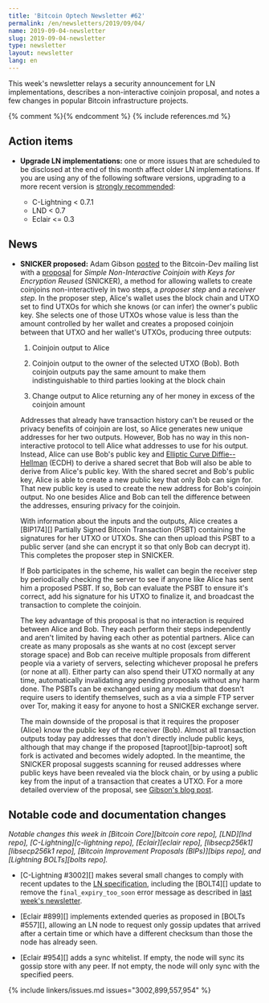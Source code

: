 ```yaml
---
title: 'Bitcoin Optech Newsletter #62'
permalink: /en/newsletters/2019/09/04/
name: 2019-09-04-newsletter
slug: 2019-09-04-newsletter
type: newsletter
layout: newsletter
lang: en
---
```

This week's newsletter relays a security announcement for LN
implementations, describes a non-interactive coinjoin proposal, and
notes a few changes in popular Bitcoin infrastructure projects.

{% comment %}<!-- include references.md below the fold but above any Jekyll/Liquid variables-->{% endcomment %}
{% include references.md %}

## Action items

- **Upgrade LN implementations:** one or more issues that are scheduled
  to be disclosed at the end of this month affect older LN
  implementations.  If you are using any of the following software
  versions, upgrading to a more recent version is [strongly
  recommended][cve ln]:

  - C-Lightning < 0.7.1
  - LND < 0.7
  - Eclair <= 0.3

## News

- **SNICKER proposed:** Adam Gibson [posted][snicker email] to the Bitcoin-Dev mailing
  list with a [proposal][snicker] for *Simple Non-Interactive Coinjoin
  with Keys for Encryption Reused* (SNICKER), a method for
  allowing wallets to create coinjoins non-interactively in two steps, a
  *proposer step* and a *receiver step*.  In the proposer step,
  Alice's wallet uses the block chain and UTXO set to find UTXOs for
  which she knows (or can infer) the owner's public key.
  She selects one of those UTXOs whose value is less than the amount
  controlled by her wallet and creates a proposed coinjoin between that
  UTXO and her wallet's UTXOs, producing three outputs:

  1. Coinjoin output to Alice

  2. Coinjoin output to the owner of the selected UTXO (Bob).  Both
     coinjoin outputs pay the same amount to make them indistinguishable
     to third parties looking at the block chain

  3. Change output to Alice returning any of her money in excess of the
     coinjoin amount

  Addresses that already have transaction history can't be reused or the
  privacy benefits of coinjoin are lost, so Alice generates new unique
  addresses for her two outputs.  However, Bob has no way in this
  non-interactive protocol to tell Alice what addresses to use for his
  output.  Instead, Alice can use Bob's public key and [Elliptic Curve
  Diffie--Hellman][ECDH] (ECDH) to derive a shared secret that Bob will
  also be able to derive from Alice's public key.  With the shared
  secret and Bob's public key, Alice is able to create a new public key
  that only Bob can sign for.  That new public key is used to create the
  new address for Bob's coinjoin output.  No one besides Alice and Bob
  can tell the difference between the addresses, ensuring privacy for
  the coinjoin.

  With information about the inputs and the outputs, Alice creates a
  [BIP174][] Partially Signed Bitcoin Transaction (PSBT) containing the
  signatures for her UTXO or UTXOs.  She can then upload this PSBT to a
  public server (and she can encrypt it so that only Bob can decrypt it).
  This completes the proposer step in SNICKER.

  If Bob participates in the scheme, his wallet can begin the
  receiver step by periodically checking the server to see if
  anyone like Alice has sent him a proposed PSBT.  If so, Bob can
  evaluate the PSBT to ensure it's correct, add his signature for his
  UTXO to finalize it, and broadcast the transaction to complete the
  coinjoin.

  The key advantage of this proposal is that no interaction is required
  between Alice and Bob.  They each perform their steps independently
  and aren't limited by having each other as potential partners.  Alice
  can create as many proposals as she wants at no cost (except server
  storage space) and Bob can receive multiple proposals from different
  people via a variety of servers, selecting whichever proposal he
  prefers (or none at all).  Either party can also spend their UTXO
  normally at any time, automatically invalidating any pending proposals
  without any harm done.  The PSBTs can be exchanged using any medium that doesn't require users to identify themselves,
  such as a via a simple FTP server over Tor, making it easy for anyone to host a
  SNICKER exchange server.

  The main downside of the proposal is that it requires the proposer
  (Alice) know the public key of the receiver (Bob).  Almost all
  transaction outputs today pay addresses that don't directly include public keys,
  although that may change if the proposed [taproot][bip-taproot]
  soft fork is activated and becomes widely adopted.  In the meantime,
  the SNICKER proposal suggests scanning for reused addresses where public keys
  have been revealed via the block chain, or by using a public key
  from the input of a transaction that creates a UTXO.  For a more
  detailed overview of the proposal, see [Gibson's blog post][snicker
  blog].

## Notable code and documentation changes

*Notable changes this week in [Bitcoin Core][bitcoin core repo],
[LND][lnd repo], [C-Lightning][c-lightning repo], [Eclair][eclair repo],
[libsecp256k1][libsecp256k1 repo], [Bitcoin Improvement Proposals
(BIPs)][bips repo], and [Lightning BOLTs][bolts repo].*

- [C-Lightning #3002][] makes several small changes to comply with
  recent updates to the [LN specification][BOLTs], including the
  [BOLT4][] update to remove the `final_expiry_too_soon` error message
  as described in [last week's newsletter][bolts608].

- [Eclair #899][] implements extended queries as proposed in [BOLTs
  #557][], allowing an LN node to request only gossip updates that
  arrived after a certain time or which have a different checksum than
  those the node has already seen.

- [Eclair #954][] adds a sync whitelist.  If empty, the node will sync
  its gossip store with any peer. If not empty, the node will only sync
  with the specified peers.

{% include linkers/issues.md issues="3002,899,557,954" %}

[cve ln]: https://lists.linuxfoundation.org/pipermail/lightning-dev/2019-August/002130.html
[bolts608]: /en/newsletters/2019/08/28/#bolts-608
[bolts]: https://github.com/lightningnetwork/lightning-rfc/
[snicker]: https://gist.github.com/AdamISZ/2c13fb5819bd469ca318156e2cf25d79
[ecdh]: https://en.wikipedia.org/wiki/Elliptic-curve_Diffie–Hellman
[snicker email]: https://lists.linuxfoundation.org/pipermail/bitcoin-dev/2019-September/017283.html
[snicker blog]: https://joinmarket.me/blog/blog/snicker/
